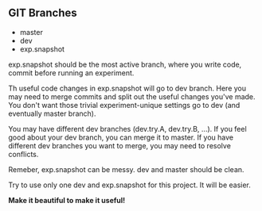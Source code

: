 GIT Branches
-------------------------

- master
- dev
- exp.snapshot

exp.snapshot should be the most active branch, where you write code, commit
before running an experiment. 

Th useful code changes in exp.snapshot will go to dev branch. Here you may
need to merge commits and split out the useful changes you've made. You don't
want those trivial experiment-unique settings go to dev (and eventually
master branch).

You may have different dev branches (dev.try.A, dev.try.B, ...). If you feel 
good about your dev branch, you can merge it to master. If you have different
dev branches you want to merge, you may need to resolve conflicts. 

Remeber, exp.snapshot can be messy. dev and master should be clean.

Try to use only one dev and exp.snapshot for this project. It will be easier.

**Make it beautiful to make it useful!**
